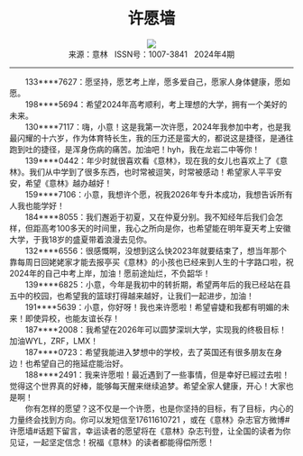 # <center>许愿墙</center> 

<div align=center><img src="https://raw.githubusercontent.com/leaguecn/magazines/main/img_authors/%d7%f7%d5%df%a3%ba.jpg"></div> 

<center>来源：意林   ISSN号：1007-3841   2024年4期</center> 


* * *


　　133\*\*\*\*7627：愿坚持，愿艺考上岸，愿多爱自己，愿家人身体健康，愿如愿。  
　　198\*\*\*\*5694：希望2024年高考顺利，考上理想的大学，拥有一个美好的未来。  
　　130\*\*\*\*7117：嗨，小意！这是我第一次许愿，2024年我参加中考，也是我最闪耀的十六岁，作为体育特长生，我的压力还是蛮大的，都说这是捷径，是通往跑到吐的捷径，是浑身伤病的痛苦。加油吧！hyh，我在龙岩二中等你！  
　　139\*\*\*\*0442：年少时就很喜欢看《意林》，现在我的女儿也喜欢上了《意林》。我们从中学到了很多东西，也时常被逗笑，时常被感动！希望家人平平安安，希望《意林》越办越好！  
　　159\*\*\*\*7106：小意，我想许个愿，祝我2026年专升本成功，我想告诉所有人我也能学好！  
　　184\*\*\*\*8055：我们邂逅于初夏，又在仲夏分别。我不知经年后我们会怎样，但距高考100多天的时间里，我心之所向是你，也希望能在明年夏天考上安徽大学，于我18岁的盛夏带着浪漫去见你。  
　　132\*\*\*\*6556：很感慨啊，没想到这么快2023年就要结束了，想当年那个靠每周日回姥姥家才能去报亭买《意林》的小孩也已经来到人生的十字路口啦，祝2024年的自己中考上岸，加油！愿前途灿烂，不负韶华！  
　　139\*\*\*\*6825：小意，今年是我初中的转折期，希望两年后的我已经站在县五中的校园，也希望我的篮球打得越来越好，让我们一起进步，加油！  
　　191\*\*\*\*5639：小意，你好呀！我也来许愿啦！希望睿婕和我都有明媚的未来！即使异校，也能友谊长存！  
　　187\*\*\*\*2008：我希望在2026年可以圆梦深圳大学，实现我的终极目标！加油WYL，ZRF，LMX！  
　　187\*\*\*\*0723：希望我能进入梦想中的学校，去了英国还有很多朋友在身边！也希望自己的拖延症能治好。  
　　188\*\*\*\*2491：我来许愿啦！最近遇到了一些事情，但是幸好已經过去啦！觉得这个世界真的好棒，能够每天醒来继续追梦。希望全家人健康，开心！大家也是啊！  
　　你有怎样的愿望？这不仅是一个许愿，也是你坚持的目标，有了目标，内心的力量终会找到方向。你可以发短信至17611610721 ，或在《意林》杂志官方微博#许愿墙#话题下留言，幸运读者的愿望将在《意林》杂志刊登，让全国的读者为你见证，一起坚定信念！祝福《意林》的读者都能得偿所愿！
